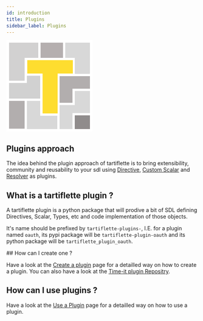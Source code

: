 ```yaml
---
id: introduction
title: Plugins
sidebar_label: Plugins
---
```


![tartiflette Plugins](/docs/assets/tartiflette-plugin.png)

## Plugins approach

The idea behind the plugin approach of tartiflette is to bring extensibility, community and reusability to your sdl using [Directive](/docs/api/directive.md), [Custom Scalar](/docs/api/scalar.md) and [Resolver](/docs/api/resolver.md) as plugins.

## What is a tartiflette plugin ?

A tartiflette plugin is a python package that will prodive a bit of SDL defining Directives, Scalar, Types, etc and code implementation of those objects.

It's name should be prefixed by `tartiflette-plugins-`, I.E. for a plugin named `oauth`, its pypi package will be `tartiflette-plugin-oauth` and its python package will be `tartiflette_plugin_oauth`.

## How can I create one ?

Have a look at the [Create a plugin](/docs/plugins/create-a-plugin.md) page for a detailled way on how to create a plugin.
You can also have a look at the [Time-it plugin Repositry](https://github.com/tartiflette/tartiflette-plugin-time-it).

## How can I use plugins ?

Have a look at the [Use a Plugin](/docs/plugins/use-a-plugin.md) page for a detailled way on how to use a plugin.


